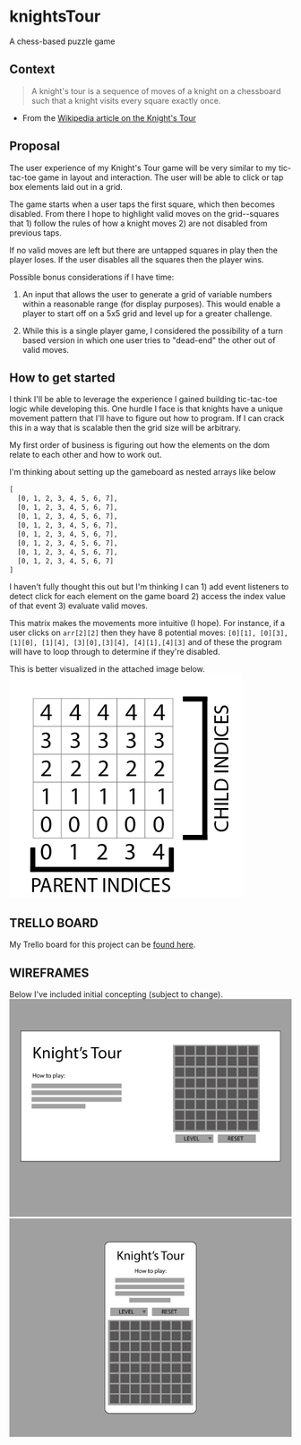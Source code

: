 # knightsTour
A chess-based puzzle game

## Context
> A knight's tour is a sequence of moves of a knight on a chessboard such that a knight visits every square exactly once.
- From the [Wikipedia article on the Knight's Tour](https://en.wikipedia.org/wiki/Knight%27s_tour)

## Proposal
The user experience of my Knight's Tour game will be very similar to my tic-tac-toe game in layout and interaction. The user will be able to click or tap box elements laid out in a grid.

The game starts when a user taps the first square, which then becomes disabled. From there I hope to highlight valid moves on the grid--squares that 1) follow the rules of how a knight moves 2) are not disabled from previous taps.

If no valid moves are left but there are untapped squares in play then the player loses. If the user disables all the squares then the player wins.

Possible bonus considerations if I have time:

1. An input that allows the user to generate a grid of variable numbers within a reasonable range (for display purposes). This would enable a player to start off on a 5x5 grid and level up for a greater challenge.

2. While this is a single player game, I considered the possibility of a turn based version in which one user tries to "dead-end" the other out of valid moves.

## How to get started
I think I'll be able to leverage the experience I gained building tic-tac-toe logic while developing this. One hurdle I face is that knights have a unique movement pattern that I'll have to figure out how to program. If I can crack this in a way that is scalable then the grid size will be arbitrary.

My first order of business is figuring out how the elements on the dom relate to each other and how to work out.

I'm thinking about setting up the gameboard as nested arrays like below

```
[
  [0, 1, 2, 3, 4, 5, 6, 7],
  [0, 1, 2, 3, 4, 5, 6, 7],
  [0, 1, 2, 3, 4, 5, 6, 7],
  [0, 1, 2, 3, 4, 5, 6, 7],
  [0, 1, 2, 3, 4, 5, 6, 7],
  [0, 1, 2, 3, 4, 5, 6, 7],
  [0, 1, 2, 3, 4, 5, 6, 7],
  [0, 1, 2, 3, 4, 5, 6, 7]
]
```

I haven't fully thought this out but I'm thinking I can 1) add event listeners to detect click for each element on the game board 2) access the index value of that event 3) evaluate valid moves.

This matrix makes the movements more intuitive (I hope). For instance, if a user clicks on `arr[2][2]` then they have 8 potential moves: `[0][1], [0][3], [1][0], [1][4], [3][0],[3][4], [4][1],[4][3]` and of these the program will have to loop through to determine if they're disabled.

This is better visualized in the attached image below.
![Visualization of board as nested arrays](./whiteboarding/img/matrixVisualization.png)

## TRELLO BOARD

My Trello board for this project can be [found here](https://trello.com/invite/b/rPiDi0oT/67a3ee1760ee709d29f385ca3ec19a67/knights-tour-project).

## WIREFRAMES

Below I've included initial concepting (subject to change).
![Wireframe layout for larger screens](./whiteboarding/img/wireframe_desktop.jpg)
![Wireframe layout for narrower screens](./whiteboarding/img/wireframe_mobile.jpg)

